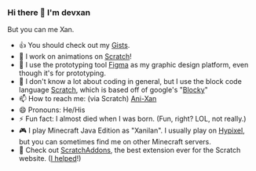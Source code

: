 ### Hi there 👋 I'm devxan 
But you can me Xan. 
- 👍 You should check out my [Gists](https://gist.github.com/devxan).
- 🔭 I work on animations on [Scratch](https://Scrach.mit.edu/users/-Xanimation-/)!
- 🌱 I use the prototyping tool [Figma](https://www.figma.com/) as my graphic design platform, even though it's for prototyping. 
- 🤔 I don't know a lot about coding in general, but I use the block code language [Scratch](https://Scrach.mit.edu/), which is based off of google's "[Blocky](https://developers.google.com/blockly)"
- 📫 How to reach me: (via Scratch) [Ani-Xan](https://Scrach.mit.edu/users/-Xanimation-/)
- 😄 Pronouns: He/His
- ⚡ Fun fact: I almost died when I was born. (Fun, right? LOL, not really.)
- 🎮 I play Minecraft Java Edition as "Xanilan". I usually play on [Hypixel](https://hypixel.net/), but you can sometimes find me on other Minecraft servers.
- 🎉 Check out [ScratchAddons](https://scratchaddons.com/), the best extension ever for the Scratch website. ([I helped](https://scratchaddons.com/contributors)!) 
